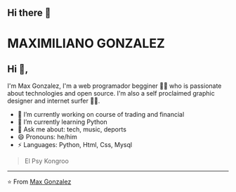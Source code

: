 ## Hi there 👋
# MAXIMILIANO GONZALEZ   


## Hi 👋, 
I'm Max Gonzalez, I'm a web programador begginer 👨‍💻 who is passionate about technologies and open source. I'm also a self proclaimed graphic designer and internet surfer 
🏄‍♂️. 

- 🔭 I’m currently working on course of trading and financial
- 🌱 I’m currently learning Python
- 💬 Ask me about: tech, music, deports
- 😄 Pronouns: he/him
-  ⚡ Languages: Python, Html, Css, Mysql


> El Psy Kongroo


---
⭐️ From [Max Gonzalez]((https://github.com/gonzalez-max))
<!--
**gonzalez-max/gonzalez-max** is a ✨ _special_ ✨ repository because its `README.md` (this file) appears on your GitHub profile.

Here are some ideas to get you started:

- 🔭 I’m currently working on ...
- 🌱 I’m currently learning ...
- 👯 I’m looking to collaborate on ...
- 🤔 I’m looking for help with ...
- 💬 Ask me about ...
- 📫 How to reach me: ...
- 😄 Pronouns: ...
- ⚡ Fun fact: ...
-->
